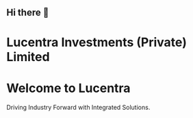 ## Hi there 👋
<!DOCTYPE html>
<html>
<head>
 <h1> Lucentra Investments (Private) Limited
</head>
<body>
  <h1>Welcome to Lucentra</h1>
  <p>Driving Industry Forward with Integrated Solutions.</p>
</body>
</html>

